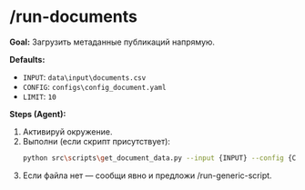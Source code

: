 # /run-documents
**Goal:** Загрузить метаданные публикаций напрямую.

**Defaults:**
- `INPUT`: `data\input\documents.csv`
- `CONFIG`: `configs\config_document.yaml`
- `LIMIT`: `10`

**Steps (Agent):**
1. Активируй окружение.
2. Выполни (если скрипт присутствует):
   ```bash
   python src\scripts\get_document_data.py --input {INPUT} --config {CONFIG} --limit {LIMIT}
   ```
3. Если файла нет — сообщи явно и предложи /run-generic-script.
